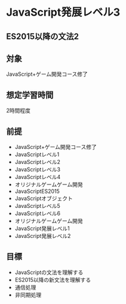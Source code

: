 # JavaScript発展レベル3
## ES2015以降の文法2

## 対象
JavaScript+ゲーム開発コース修了

## 想定学習時間
2時間程度

## 前提
* JavaScript+ゲーム開発コース修了
* JavaScriptレベル1
* JavaScriptレベル2
* JavaScriptレベル3
* JavaScriptレベル4
* オリジナルゲームゲーム開発
* JavaScriptES2015
* JavaScriptオブジェクト
* JavaScriptレベル5
* JavaScriptレベル6
* オリジナルゲームゲーム開発
* JavaScript発展レベル1
* JavaScript発展レベル2

## 目標
* JavaScriptの文法を理解する
* ES2015以降の新文法を理解する
* 通信処理
* 非同期処理

